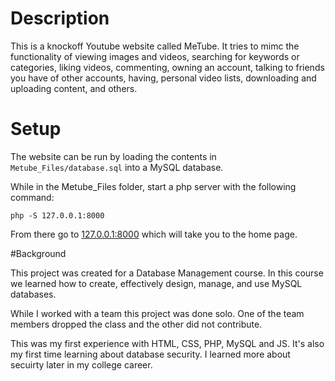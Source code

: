 # Description 

This is a knockoff Youtube website called MeTube. It tries to mimc the functionality of viewing images 
and videos, searching for keywords or categories, liking videos, commenting, owning an account, talking
to friends you have of other accounts, having, personal video lists, downloading and uploading content, and
others. 


# Setup

The website can be run by loading the contents in
`Metube_Files/database.sql` into a MySQL database. 

While in the Metube_Files folder, start a php server with the following command:
```
php -S 127.0.0.1:8000
```
From there go to [127.0.0.1:8000](127.0.0.1:8000) which will take you to the home page.


#Background 

This project was created for a Database Management course. In this course we learned how to create,
effectively design, manage, and use MySQL databases. 

While I worked with a team this project was done solo. One of the team members
dropped the class and the other did not contribute.

This was my first experience with HTML, CSS, PHP, MySQL and JS. It's also my
first time learning about database security. I learned more about secuirty later
in my college career. 

